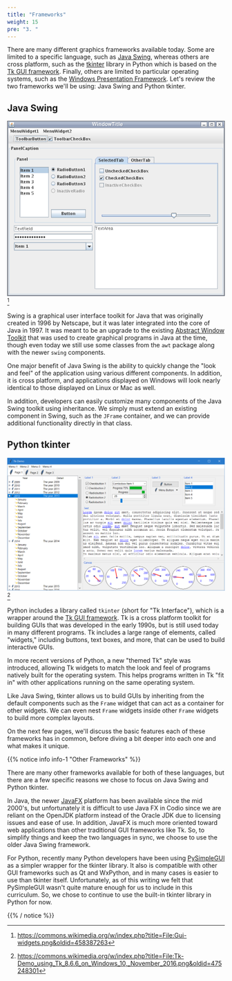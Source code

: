 ```yaml
---
title: "Frameworks"
weight: 15
pre: "3. "
---
```


There are many different graphics frameworks available today. Some are limited to a specific language, such as [Java Swing](https://docs.oracle.com/javase/tutorial/uiswing/), whereas others are cross platform, such as the [tkinter](https://docs.python.org/3/library/tkinter.html) library in Python which is based on the [Tk GUI framework](https://www.tcl.tk/). Finally, others are limited to particular operating systems, such as the [Windows Presentation Framework](https://docs.microsoft.com/en-us/dotnet/desktop/wpf/introduction-to-wpf?view=netframeworkdesktop-4.8). Let's review the two frameworks we'll be using: Java Swing and Python tkinter.

## Java Swing

![Java Swing](/images/9/swing.png)[^1]

[^1]: https://commons.wikimedia.org/w/index.php?title=File:Gui-widgets.png&oldid=458387263

Swing is a graphical user interface toolkit for Java that was originally created in 1996 by Netscape, but it was later integrated into the core of Java in 1997. It was meant to be an upgrade to the existing [Abstract Window Toolkit](https://en.wikipedia.org/wiki/Abstract_Window_Toolkit) that was used to create graphical programs in Java at the time, though even today we still use some classes from the `awt` package along with the newer `swing` components.

One major benefit of Java Swing is the ability to quickly change the "look and feel" of the application using various different components. In addition, it is cross platform, and applications displayed on Windows will look nearly identical to those displayed on Linux or Mac as well. 

In addition, developers can easily customize many components of the Java Swing toolkit using inheritance. We simply must extend an existing component in Swing, such as the `JFrame` container, and we can provide additional functionality directly in that class. 

## Python tkinter

![Tk](/images/9/tk.png)[^2]

[^2]: https://commons.wikimedia.org/w/index.php?title=File:Tk-Demo_using_Tk_8.6.6_on_Windows_10,_November_2016.png&oldid=475248301

Python includes a library called `tkinter` (short for "Tk Interface"), which is a wrapper around the [Tk GUI framework](https://www.tcl.tk/). Tk is a cross platform toolkit for building GUIs that was developed in the early 1990s, but is still used today in many different programs. Tk includes a large range of elements, called "widgets," including buttons, text boxes, and more, that can be used to build interactive GUIs.

In more recent versions of Python, a new "themed Tk" style was introduced, allowing Tk widgets to match the look and feel of programs natively built for the operating system. This helps programs written in Tk "fit in" with other applications running on the same operating system. 

Like Java Swing, tkinter allows us to build GUIs by inheriting from the default components such as the `Frame` widget that can act as a container for other widgets. We can even nest `Frame` widgets inside other `Frame` widgets to build more complex layouts. 

On the next few pages, we'll discuss the basic features each of these frameworks has in common, before diving a bit deeper into each one and what makes it unique.

{{% notice info info-1 "Other Frameworks" %}}

There are many other frameworks available for both of these languages, but there are a few specific reasons we chose to focus on Java Swing and Python tkinter. 

In Java, the newer [JavaFX](https://openjfx.io/) platform has been available since the mid 2000's, but unfortunately it is difficult to use Java FX in Codio since we are reliant on the OpenJDK platform instead of the Oracle JDK due to licensing issues and ease of use. In addition, JavaFX is much more oriented toward web applications than other traditional GUI frameworks like Tk. So, to simplify things and keep the two languages in sync, we choose to use the older Java Swing framework. 

For Python, recently many Python developers have been using [PySimpleGUI](https://pysimplegui.readthedocs.io/en/latest/) as a simpler wrapper for the tkinter library. It also is compatible with other GUI frameworks such as Qt and WxPython, and in many cases is easier to use than tkinter itself. Unfortunately, as of this writing we felt that PySimpleGUI wasn't quite mature enough for us to include in this curriculum. So, we chose to continue to use the built-in tkinter library in Python for now.

{{% / notice %}}
